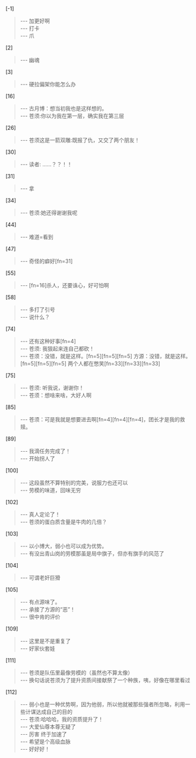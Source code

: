 
[-1] 
>--- 加更好啊<br>
>--- 打卡<br>
>--- 爪<br>

[2] 
>--- 幽魂<br>

[3] 
>--- 硬拉偏架你能怎么办<br>

[16] 
>--- 古月博：想当初我也是这样想的。<br>
>--- 苍须:你以为我在第一层，确实我在第三层<br>

[26] 
>--- 苍须这是一箭双雕:既报了仇，又交了两个朋友！<br>

[30] 
>--- 读者: ……？？！！<br>

[31] 
>--- 拿<br>

[34] 
>--- 苍须:她还得谢谢我呢<br>

[44] 
>--- 难道=看到<br>

[47] 
>--- 奇怪的癖好[fn=31]<br>

[55] 
>--- [fn=16]杀人，还要诛心，好可怕啊<br>

[58] 
>--- 多打了引号<br>
>--- 说什么？<br>

[74] 
>--- 还有这种好事[fn=4]<br>
>--- 苍须: 我狠起来连自己都砍！<br>
>--- 苍须：没错，就是这样。[fn=5][fn=5][fn=5]
方源：没错，就是这样。[fn=5][fn=5][fn=5]
两个人都在憋笑[fn=33][fn=33][fn=33]<br>

[75] 
>--- 苍须: 听我说，谢谢你！<br>
>--- 苍须：想啥来啥，大好人啊<br>

[85] 
>--- 苍须：可是我就是想要进去啊[fn=4][fn=4][fn=4]，团长才是我的救赎。<br>

[89] 
>--- 我滴任务完成了！<br>
>--- 开始拐人了<br>

[100] 
>--- 这段虽然不算特别的完美，说服力也还可以<br>
>--- 劳模的味道，回味无穷<br>

[102] 
>--- 真人定论了！<br>
>--- 苍须的蛋白质含量是牛肉的几倍？<br>

[103] 
>--- 以小博大，弱小也可以成为优势。<br>
>--- 有没出青山岗的劳模那虽是局中旗子，但亦有旗手的风范了<br>

[104] 
>--- 可谓老奸巨猾<br>

[105] 
>--- 有点源味了。<br>
>--- 承接了方源的“恶”！<br>
>--- 很中肯的评价<br>

[109] 
>--- 这里是不是重复了<br>
>--- 好家伙套娃<br>

[111] 
>--- 苍须是队伍里最像劳模的（虽然也不算太像）<br>
>--- 换句话说苍须为了提升资质间接献祭了一个种族，咦，好像在哪里看过<br>

[112] 
>--- 弱小也是一种优势啊，因为他弱，所以他就被那些强者所忽略，利用一些计谋达成自己的目的<br>
>--- 苍须:哈哈哈，我的资质提升了！<br>
>--- 大爱仙尊本尊无疑了<br>
>--- 厉害 终于加速了<br>
>--- 希望是个高级血脉<br>
>--- 好好好！<br>
